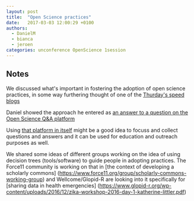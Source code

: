 ```yaml
---
layout: post
title:  "Open Science practices"
date:   2017-03-03 12:00:29 +0100
authors: 
  - DanielM
  - bianca
  - jeroen
categories: unconference OpenScience 1session
---
```


## Notes

We discussed what's important in fostering the adoption of open science
practices, in some way furthering thought of one of the [Thurday's speed blogs](http://sciencetogether.online/blog/openscience.html)

Daniel showed the approach he entered as [an answer to a question on the Open
Science Q&A platform](https://openscience.uni-bielefeld.de/1001/how-do-we-encourage-the-doubtful-to-try-open-research)

Using [that platform in itself](https://openscience.uni-bielefeld.de) might be a
good idea to focuss and collect questions and answers and it can be used for
education and outreach purposes as well.

We shared some ideas of different groups working on the idea of using decision
trees (tools/software) to guide people in adopting practices. The Force11
community is working on that in [the context of developing a scholarly commons]
(https://www.force11.org/group/scholarly-commons-working-group) and
Wellcome/Glopid-R are looking into it specifically for [sharing data in health
emergencies]
(https://www.glopid-r.org/wp-content/uploads/2016/12/zika-workshop-2016-day-1-katherine-littler.pdf)

